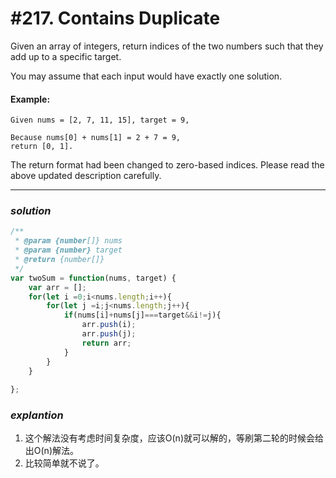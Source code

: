 # #217. Contains Duplicate
Given an array of integers, return indices of the two numbers such that they add up to a specific target.

You may assume that each input would have exactly one solution.
#### Example:
```
Given nums = [2, 7, 11, 15], target = 9,

Because nums[0] + nums[1] = 2 + 7 = 9,
return [0, 1].
```
The return format had been changed to zero-based indices. Please read the above updated description carefully.
<hr>  

### _*solution*_
```javascript
/**
 * @param {number[]} nums
 * @param {number} target
 * @return {number[]}
 */
var twoSum = function(nums, target) {
    var arr = [];
    for(let i =0;i<nums.length;i++){
        for(let j =i;j<nums.length;j++){
            if(nums[i]+nums[j]===target&&i!=j){
                arr.push(i);
                arr.push(j);
                return arr;
            }
        }
    }
    
};
```

### _*explantion*_
1. 这个解法没有考虑时间复杂度，应该O(n)就可以解的，等刷第二轮的时候会给出O(n)解法。
2. 比较简单就不说了。
